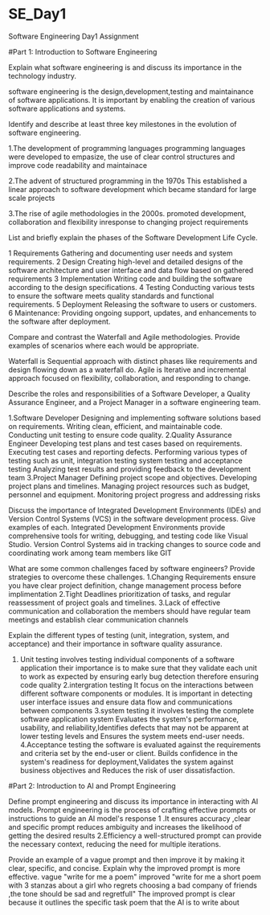 # SE_Day1
Software Engineering Day1 Assignment

#Part 1: Introduction to Software Engineering

Explain what software engineering is and discuss its importance in the technology industry.

software engineering is the design,development,testing and maintainance of software applications.
It is important by enabling the creation of various software applications and systems.

Identify and describe at least three key milestones in the evolution of software engineering.

 1.The development of programming languages
    programming languages were developed to empasize, the use of clear control structures and improve code readability and maintainace
    
 2.The advent of structured programming in the 1970s
    This established a linear approach to software development which became standard for large scale projects
    
 3.The rise of agile methodologies in the 2000s.
    promoted development, collaboration and flexibility inresponse to changing project requirements

List and briefly explain the phases of the Software Development Life Cycle.
   
  1 Requirements
  Gathering and documenting user needs and system requirements.
  2 Design
  Creating high-level and detailed designs of the software architecture and user interface and data flow based on gathered requirements
  3 Implementation
  Writing code and building the software according to the design specifications.
  4 Testing
  Conducting various tests to ensure the software meets quality standards and functional requirements.
  5 Deployment
  Releasing the software to users or customers.
  6 Maintenance: Providing ongoing support, updates, and enhancements to the software after deployment.


Compare and contrast the Waterfall and Agile methodologies. Provide examples of scenarios where each would be appropriate.

 Waterfall is Sequential approach with distinct phases like requirements and design flowing down as a waterfall do.
 Agile is Iterative and incremental approach focused on flexibility, collaboration, and responding to change.

Describe the roles and responsibilities of a Software Developer, a Quality Assurance Engineer, and a Project Manager in a software engineering team.

 1.Software Developer
 Designing and implementing software solutions based on requirements.
 Writing clean, efficient, and maintainable code.
 Conducting unit testing to ensure code quality.
 2.Quality Assurance Engineer
 Developing test plans and test cases based on requirements.
 Executing test cases and reporting defects.
 Performing various types of testing such as unit, integration testing system testing and acceptance testing
 Analyzing test results and providing feedback to the development team
 3.Project Manager
 Defining project scope and objectives.
 Developing project plans and timelines.
 Managing project resources such as budget, personnel and equipment.
 Monitoring project progress and addressing risks
 

Discuss the importance of Integrated Development Environments (IDEs) and Version Control Systems (VCS) in the software development process. Give examples of each.
   Integrated Development Environments provide comprehensive tools for writing, debugging, and testing code like Visual Studio.
   Version Control Systems aid in tracking changes to source code and coordinating work among team members like GIT

What are some common challenges faced by software engineers? Provide strategies to overcome these challenges.
   1.Changing Requirements
     ensure you have clear project definition, change management process before implimentation
   2.Tight Deadlines
   prioritization of tasks, and regular reassessment of project goals and timelines.
   3.Lack of effective communication and collaboration
    the members should have regular team meetings and establish clear communication channels

Explain the different types of testing (unit, integration, system, and acceptance) and their importance in software quality assurance.
 1. Unit testing
     involves testing individual components  of a software application
    their importance is to make sure that they validate each unit to work as expected by ensuring early bug detection
    therefore ensuring code quality
2.intergration testing
  It focus on the interactions between different software components or modules.
  It is important in detecting user interface issues and ensure data flow and communications between components
3.system testing
it involves testing the complete software application system
Evaluates the system's performance, usability, and reliability,Identifies defects that may not be apparent at lower testing levels and
Ensures the system meets end-user needs.
4.Acceptance testing
the software is evaluated against the requirements and criteria set by the end-user or client.
Builds confidence in the system's readiness for deployment,Validates the system against business objectives and
Reduces the risk of user dissatisfaction.


#Part 2: Introduction to AI and Prompt Engineering

Define prompt engineering and discuss its importance in interacting with AI models.
Prompt engineering is the process of crafting effective prompts or instructions to guide an AI model's response
1 .It ensures accuracy ,clear and specific prompt reduces ambiguity and increases the likelihood of getting the desired results
2.Efficiency a well-structured prompt can provide the necessary context, reducing the need for multiple iterations. 

Provide an example of a vague prompt and then improve it by making it clear, specific, and concise. Explain why the improved prompt is more effective.
vague
"write for me a poem"
improved
"write for me a short poem with 3 stanzas about a girl who regrets choosing a bad company of friends ,the tone should be sad and regretfull"
The improved prompt is clear because it outlines the specific task poem that the AI is to write about
